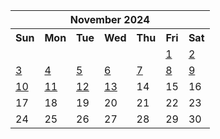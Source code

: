 <table align="center" border="0" cellpadding="0" cellspacing="0" class="month">
 <tr>
  <th class="month" colspan="7">
   November 2024
  </th>
 </tr>
 <tr>
  <th class="sun">
   Sun
  </th>
  <th class="mon">
   Mon
  </th>
  <th class="tue">
   Tue
  </th>
  <th class="wed">
   Wed
  </th>
  <th class="thu">
   Thu
  </th>
  <th class="fri">
   Fri
  </th>
  <th class="sat">
   Sat
  </th>
 </tr>
 <tr>
  <td class="noday">
  </td>
  <td class="noday">
  </td>
  <td class="noday">
  </td>
  <td class="noday">
  </td>
  <td class="noday">
  </td>
  <td class="fri">
   <a href="20241101.py">
    1
   </a>
  </td>
  <td class="sat">
   <a href="20241102.py">
    2
   </a>
  </td>
 </tr>
 <tr>
  <td class="sun">
   <a href="20241103.py">
    3
   </a>
  </td>
  <td class="mon">
   <a href="20241104.py">
    4
   </a>
  </td>
  <td class="tue">
   <a href="20241105.py">
    5
   </a>
  </td>
  <td class="wed">
   <a href="20241106.py">
    6
   </a>
  </td>
  <td class="thu">
   <a href="20241107.py">
    7
   </a>
  </td>
  <td class="fri">
   <a href="20241108.py">
    8
   </a>
  </td>
  <td class="sat">
   <a href="20241109.py">
    9
   </a>
  </td>
 </tr>
 <tr>
  <td class="sun">
   <a href="20241110.py">
    10
   </a>
  </td>
  <td class="mon">
   <a href="20241111.py">
    11
   </a>
  </td>
  <td class="tue">
   <a href="20241112.py">
    12
   </a>
  </td>
  <td class="wed">
   <a href="20241113.py">
    13
   </a>
  </td>
  <td class="thu">
   14
  </td>
  <td class="fri">
   15
  </td>
  <td class="sat">
   16
  </td>
 </tr>
 <tr>
  <td class="sun">
   17
  </td>
  <td class="mon">
   18
  </td>
  <td class="tue">
   19
  </td>
  <td class="wed">
   20
  </td>
  <td class="thu">
   21
  </td>
  <td class="fri">
   22
  </td>
  <td class="sat">
   23
  </td>
 </tr>
 <tr>
  <td class="sun">
   24
  </td>
  <td class="mon">
   25
  </td>
  <td class="tue">
   26
  </td>
  <td class="wed">
   27
  </td>
  <td class="thu">
   28
  </td>
  <td class="fri">
   29
  </td>
  <td class="sat">
   30
  </td>
 </tr>
</table>
